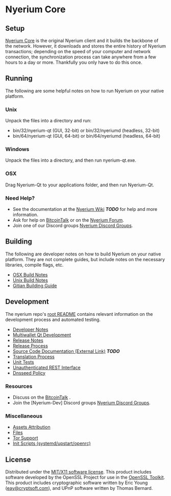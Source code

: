 Nyerium Core
=====================

Setup
---------------------
[Nyerium Core](http://nyerium.com) is the original Nyerium client and it builds the backbone of the network. However, it downloads and stores the entire history of Nyerium transactions; depending on the speed of your computer and network connection, the synchronization process can take anywhere from a few hours to a day or more. Thankfully you only have to do this once.

Running
---------------------
The following are some helpful notes on how to run Nyerium on your native platform.

### Unix

Unpack the files into a directory and run:

- bin/32/nyerium-qt (GUI, 32-bit) or bin/32/nyeriumd (headless, 32-bit)
- bin/64/nyerium-qt (GUI, 64-bit) or bin/64/nyeriumd (headless, 64-bit)

### Windows

Unpack the files into a directory, and then run nyerium-qt.exe.

### OSX

Drag Nyerium-Qt to your applications folder, and then run Nyerium-Qt.

### Need Help?

* See the documentation at the [Nyerium Wiki](https://en.bitcoin.it/wiki/Main_Page) ***TODO***
for help and more information.
* Ask for help on [BitcoinTalk](https://bitcointalk.org/index.php) or on the [Nyerium Forum](http://nyerium.com/).
* Join one of our Discord groups [Nyerium Discord Groups](https://discord.gg/zf2Sd3).

Building
---------------------
The following are developer notes on how to build Nyerium on your native platform. They are not complete guides, but include notes on the necessary libraries, compile flags, etc.

- [OSX Build Notes](build-osx.md)
- [Unix Build Notes](build-unix.md)
- [Gitian Building Guide](gitian-building.md)

Development
---------------------
The nyerium repo's [root README](https://github.com/nyerium-core/nyerium/blob/master/README.md) contains relevant information on the development process and automated testing.

- [Developer Notes](developer-notes.md)
- [Multiwallet Qt Development](multiwallet-qt.md)
- [Release Notes](release-notes.md)
- [Release Process](release-process.md)
- [Source Code Documentation (External Link)](https://dev.visucore.com/bitcoin/doxygen/) ***TODO***
- [Translation Process](translation_process.md)
- [Unit Tests](unit-tests.md)
- [Unauthenticated REST Interface](REST-interface.md)
- [Dnsseed Policy](dnsseed-policy.md)

### Resources

* Discuss on the [BitcoinTalk](https://bitcointalk.org/index.php?topic=1262920.0) .
* Join the [Nyerium-Dev] Discord groups [Nyerium Discord Groups](https://discord.gg/zf2Sd3).

### Miscellaneous
- [Assets Attribution](assets-attribution.md)
- [Files](files.md)
- [Tor Support](tor.md)
- [Init Scripts (systemd/upstart/openrc)](init.md)

License
---------------------
Distributed under the [MIT/X11 software license](http://www.opensource.org/licenses/mit-license.php).
This product includes software developed by the OpenSSL Project for use in the [OpenSSL Toolkit](https://www.openssl.org/). This product includes
cryptographic software written by Eric Young ([eay@cryptsoft.com](mailto:eay@cryptsoft.com)), and UPnP software written by Thomas Bernard.
